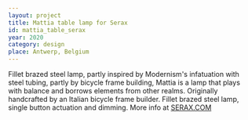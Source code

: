 ```yaml
---
layout: project
title: Mattia table lamp for Serax
id: mattia_table_serax
year: 2020
category: design
place: Antwerp, Belgium
---
```


Fillet brazed steel lamp, partly inspired by Modernism's infatuation with steel tubing, partly by bicycle frame building, Mattia is a lamp that plays with balance and borrows elements from other realms. Originally handcrafted by an Italian bicycle frame builder. Fillet brazed steel lamp, single button actuation and dimming. More info at <a href="https://www.serax.com/en/table-lamp-steel-brass-mattia" target="_blank">SERAX.COM</a> 
